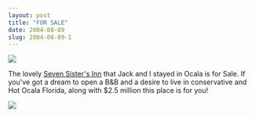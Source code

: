 ```yaml
---
layout: post
title: "FOR SALE"
date: 2004-08-09
slug: 2004-08-09-1
---
```


 ![](/visible-light/images/assets/IMG_3146.jpg) 

The lovely  [Seven Sister&apos;s Inn](http://www.sevensistersinn.com/)  that Jack and I stayed in Ocala is for Sale.  If you&apos;ve got a dream to open a B&amp;B and a desire to live in conservative and Hot Ocala Florida, along with $2.5 million  this place is for you!


 ![](/visible-light/images/assets/P3.jpg) 
